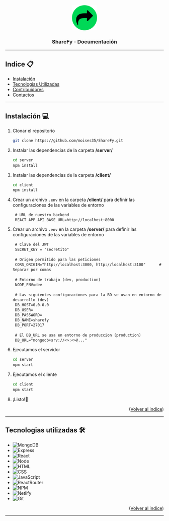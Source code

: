 <!-- Cabecera principal -->
<div align="center">
  <a href="https://github.com/moises35/ShareFy">
    <img src="./readme/sharefy_logo.png" alt="Logo ShareFy" width="80" height="80">
  </a>

  <h3 align="center">ShareFy - Documentación</h3>
</div>



-----------------------------------------------------------------------  
<!-- Cabecera del indice -->
<div id="top"></div>  

## Indice 📋
<ul>
    <li><a href="#instalación-">Instalación</a></li>
    <li><a href="#tecnologias-utilizadas-">Tecnologias Utilizadas</a></li>
    <li><a href="#contribuidores">Contribuidores</a></li>
    <li><a href="#contactos">Contactos</a></li>
</ul>


-----------------------------------------------------------------------
<!-- Instalación -->
## Instalación 💻 

1. Clonar el repositorio
   ```sh
   git clone https://github.com/moises35/ShareFy.git
   ```
2. Instalar las dependencias de la carpeta **/server/**
   ```sh
   cd server
   npm install
   ```
3. Instalar las dependencias de la carpeta **/client/**
   ```sh
   cd client
   npm install
   ```
4. Crear un archivo `.env` en la carpeta **/client/** para definir las configuraciones de las variables de entorno
   ```config
    # URL de nuestro backend 
    REACT_APP_API_BASE_URL=http://localhost:8000
   ```
5. Crear un archivo `.env` en la carpeta **/server/** para definir las configuraciones de las variables de entorno
   ```config
    # Clave del JWT 
    SECRET_KEY = "secretito"

    # Origen permitido para las peticiones
    CORS_ORIGIN="http://localhost:3000, http://localhost:3100"      # Separar por comas

    # Entorno de trabajo (dev, production)
    NODE_ENV=dev

    # Las siguientes configuraciones para la BD se usan en entorno de desarrollo (dev)
    DB_HOST=0.0.0.0
    DB_USER=
    DB_PASSWORD=
    DB_NAME=sharefy
    DB_PORT=27017

    # El DB_URL se usa en entorno de produccion (production)
    DB_URL="mongodb+srv://<>:<>@..."
   ```
6. Ejecutamos el servidor
    ```sh
    cd server
    npm start
    ```
7. Ejecutamos el cliente
    ```sh
    cd client
    npm start
    ```
6. ¡Listo!🚀


<p align="right">(<a href="#top">Volver al indice</a>)</p> 

-----------------------------------------------------------------------
<!-- Tecnologias utilizadas -->
## Tecnologias utilizadas 🛠


- ![MongoDB]
- ![Express]   
- ![React]
- ![Node]  
- ![HTML]   
- ![CSS]   
- ![JavaScript]   
- ![ReactRouter]
- ![NPM]
- ![Netlify]
- ![Git]


<p align="right">(<a href="#top">Volver al indice</a>)</p> 

-----------------------------------------------------------------------




<!-- Links a las imagenes de los lenguajes -->
[MongoDB]: https://img.shields.io/badge/MongoDB-4EA94B?style=for-the-badge&logo=mongodb&logoColor=white
[Express]: https://img.shields.io/badge/express.js-%23404d59.svg?style=for-the-badge&logo=express&logoColor=%2361DAFB
[React]: https://img.shields.io/badge/React-20232A?style=for-the-badge&logo=react&logoColor=61DAFB
[Node]: https://img.shields.io/badge/Node.js-43853D?style=for-the-badge&logo=node.js&logoColor=white
[HTML]: https://img.shields.io/badge/HTML5-E34F26?style=for-the-badge&logo=html5&logoColor=white
[CSS]: https://img.shields.io/badge/CSS3-1572B6?style=for-the-badge&logo=css3&logoColor=white
[Javascript]: https://img.shields.io/badge/JavaScript-F7DF1E?style=for-the-badge&logo=javascript&logoColor=black
[ReactRouter]: https://img.shields.io/badge/React_Router-CA4245?style=for-the-badge&logo=react-router&logoColor=white
[Netlify]: https://img.shields.io/badge/Netlify-00C7B7?style=for-the-badge&logo=netlify&logoColor=white
[Git]: https://img.shields.io/badge/GIT-E44C30?style=for-the-badge&logo=git&logoColor=white
[NPM]: https://img.shields.io/badge/NPM-2D3136.svg?style=for-the-badge&logo=npm&logoColor=white
